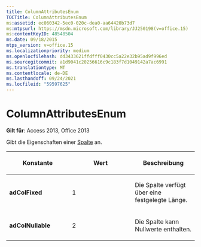 ```yaml
---
title: ColumnAttributesEnum
TOCTitle: ColumnAttributesEnum
ms:assetid: ec060342-5ec0-020c-dea0-aa64420b73d7
ms:mtpsurl: https://msdn.microsoft.com/library/JJ250198(v=office.15)
ms:contentKeyID: 48548504
ms.date: 09/18/2015
mtps_version: v=office.15
ms.localizationpriority: medium
ms.openlocfilehash: dd3433621ffdfff0430cc5a22e32b95ad9f996ed
ms.sourcegitcommit: a1d9041c20256616c9c183f7d1049142a7ac6991
ms.translationtype: MT
ms.contentlocale: de-DE
ms.lasthandoff: 09/24/2021
ms.locfileid: "59597625"
---
```

# <a name="columnattributesenum"></a>ColumnAttributesEnum


**Gilt für**: Access 2013, Office 2013

Gibt die Eigenschaften einer [Spalte](column-object-adox.md) an.

<table>
<colgroup>
<col style="width: 33%" />
<col style="width: 33%" />
<col style="width: 33%" />
</colgroup>
<thead>
<tr class="header">
<th><p>Konstante</p></th>
<th><p>Wert</p></th>
<th><p>Beschreibung</p></th>
</tr>
</thead>
<tbody>
<tr class="odd">
<td><p><strong>adColFixed</strong></p></td>
<td><p>1</p></td>
<td><p>Die Spalte verfügt über eine festgelegte Länge.</p></td>
</tr>
<tr class="even">
<td><p><strong>adColNullable</strong></p></td>
<td><p>2</p></td>
<td><p>Die Spalte kann Nullwerte enthalten.</p></td>
</tr>
</tbody>
</table>

